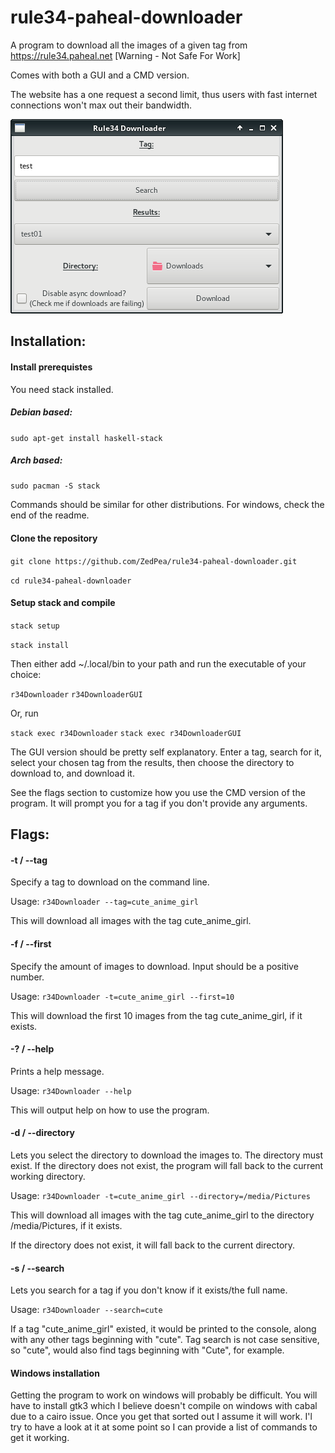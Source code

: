# rule34-paheal-downloader
A program to download all the images of a given tag from https://rule34.paheal.net [Warning - Not Safe For Work]

Comes with both a GUI and a CMD version.

The website has a one request a second limit, thus users with fast internet connections won't max out their bandwidth.

![Screenshot of program](r34downloader.png?raw=true "Screenshot of program")

## Installation:

#### Install prerequistes
You need stack installed.

##### Debian based:
`sudo apt-get install haskell-stack`

##### Arch based:
`sudo pacman -S stack`

Commands should be similar for other distributions. For windows, check the end of the readme.

#### Clone the repository
`git clone https://github.com/ZedPea/rule34-paheal-downloader.git`

`cd rule34-paheal-downloader`

#### Setup stack and compile

`stack setup`

`stack install`

Then either add ~/.local/bin to your path and run the executable of your choice:

`r34Downloader`
`r34DownloaderGUI`

Or, run

`stack exec r34Downloader`
`stack exec r34DownloaderGUI`

The GUI version should be pretty self explanatory. Enter a tag, search for it,
select your chosen tag from the results, then choose the directory to download
to, and download it.

See the flags section to customize how you use the CMD version of the program.
It will prompt you for a tag if you don't provide any arguments.

## Flags:

#### -t / --tag
Specify a tag to download on the command line.

Usage: `r34Downloader --tag=cute_anime_girl`

This will download all images with the tag cute_anime_girl.

#### -f / --first
Specify the amount of images to download. Input should be a positive number.

Usage: `r34Downloader -t=cute_anime_girl --first=10`

This will download the first 10 images from the tag cute_anime_girl, if it exists.

#### -? / --help
Prints a help message.

Usage: `r34Downloader --help`

This will output help on how to use the program.

#### -d / --directory
Lets you select the directory to download the images to. The directory must exist.
If the directory does not exist, the program will fall back to the current working directory.

Usage: `r34Downloader -t=cute_anime_girl --directory=/media/Pictures`

This will download all images with the tag cute_anime_girl to the directory /media/Pictures, if it exists.

If the directory does not exist, it will fall back to the current directory.

#### -s / --search
Lets you search for a tag if you don't know if it exists/the full name.

Usage: `r34Downloader --search=cute`

If a tag "cute_anime_girl" existed, it would be printed to the console, along with any other tags beginning with "cute".
Tag search is not case sensitive, so "cute", would also find tags beginning with "Cute", for example.


#### Windows installation

Getting the program to work on windows will probably be difficult. You will have to install gtk3 which I believe doesn't compile on windows with cabal due to a cairo issue. Once you get that sorted out I assume it will work. I'l try to have a look at it at some point so I can provide a list of commands to get it working.
